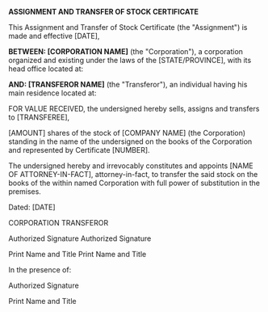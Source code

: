 **ASSIGNMENT AND TRANSFER OF STOCK CERTIFICATE**

This Assignment and Transfer of Stock Certificate (the "Assignment") is
made and effective \[DATE\],

**BETWEEN: \[CORPORATION NAME\]** (the \"Corporation\"), a corporation
organized and existing under the laws of the \[STATE/PROVINCE\], with
its head office located at:

**AND: \[TRANSFEROR NAME\]** (the \"Transferor\"), an individual having
his main residence located at:

FOR VALUE RECEIVED, the undersigned hereby sells, assigns and transfers
to \[TRANSFEREE\],

\[AMOUNT\] shares of the stock of \[COMPANY NAME\] (the Corporation)
standing in the name of the undersigned on the books of the Corporation
and represented by Certificate \[NUMBER\].

The undersigned hereby and irrevocably constitutes and appoints \[NAME
OF ATTORNEY-IN-FACT\], attorney-in-fact, to transfer the said stock on
the books of the within named Corporation with full power of
substitution in the premises.

Dated: \[DATE\]

CORPORATION TRANSFEROR

Authorized Signature Authorized Signature

Print Name and Title Print Name and Title

In the presence of:

Authorized Signature

Print Name and Title
